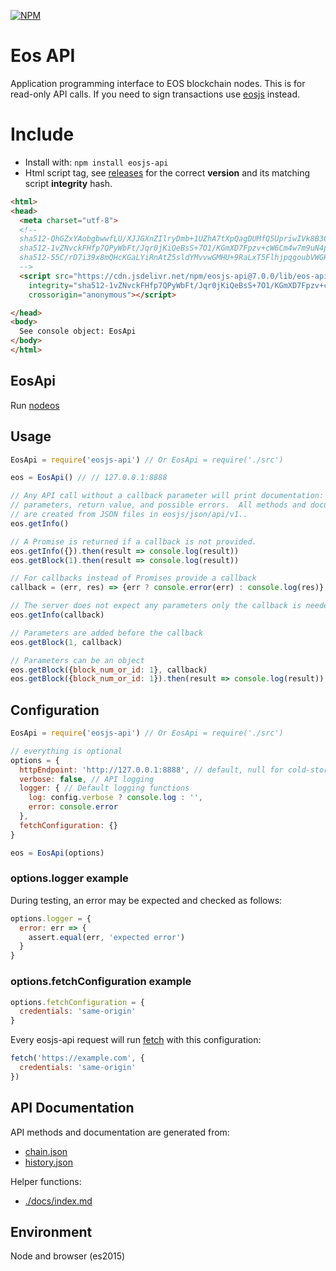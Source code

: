 [![NPM](https://img.shields.io/npm/v/eosjs-api.svg)](https://www.npmjs.org/package/eosjs-api)

# Eos API

Application programming interface to EOS blockchain nodes.  This is for
read-only API calls.  If you need to sign transactions use
[eosjs](https://github.com/eosio/eosjs) instead.

# Include

* Install with: `npm install eosjs-api`
* Html script tag, see [releases](https://github.com/EOSIO/eosjs-api/releases) for the correct **version** and its matching script **integrity** hash.

```html
<html>
<head>
  <meta charset="utf-8">
  <!--
  sha512-QhGZxYAobgbwwfLU/XJJGXnZIlryDmb+1UZhA7tXpQagDUMfQ5UpriwIVk8B3GpgU178MoEGZJXwDUWQtCkfUg== lib/eos-api.js
  sha512-1vZNvckFHfp7QPyWbFt/Jqr0jKiQeBsS+7O1/KGmXD7Fpzv+cW6Cm4w7m9uN4pGBwJEAzkxPVzzZ0Q2QV5jN0g== lib/eos-api.min.js
  sha512-55C/rD7i39x8mQHcKGaLYiRnAtZ5sldYMvvwGMHU+9RaLxT5FlhjpqgoubVWGHwPJM/9qVISF82ryYnlFxkwWQ== lib/eos-api.min.js.map
  -->
  <script src="https://cdn.jsdelivr.net/npm/eosjs-api@7.0.0/lib/eos-api.min.js"
    integrity="sha512-1vZNvckFHfp7QPyWbFt/Jqr0jKiQeBsS+7O1/KGmXD7Fpzv+cW6Cm4w7m9uN4pGBwJEAzkxPVzzZ0Q2QV5jN0g=="
    crossorigin="anonymous"></script>

</head>
<body>
  See console object: EosApi
</body>
</html>
```


## EosApi

Run [nodeos](https://github.com/eosio/eos)

## Usage

```javascript
EosApi = require('eosjs-api') // Or EosApi = require('./src')

eos = EosApi() // // 127.0.0.1:8888

// Any API call without a callback parameter will print documentation: description,
// parameters, return value, and possible errors.  All methods and documentation
// are created from JSON files in eosjs/json/api/v1..
eos.getInfo()

// A Promise is returned if a callback is not provided.
eos.getInfo({}).then(result => console.log(result))
eos.getBlock(1).then(result => console.log(result))

// For callbacks instead of Promises provide a callback
callback = (err, res) => {err ? console.error(err) : console.log(res)}

// The server does not expect any parameters only the callback is needed
eos.getInfo(callback)

// Parameters are added before the callback
eos.getBlock(1, callback)

// Parameters can be an object
eos.getBlock({block_num_or_id: 1}, callback)
eos.getBlock({block_num_or_id: 1}).then(result => console.log(result))
```

## Configuration

```js
EosApi = require('eosjs-api') // Or EosApi = require('./src')

// everything is optional
options = {
  httpEndpoint: 'http://127.0.0.1:8888', // default, null for cold-storage
  verbose: false, // API logging
  logger: { // Default logging functions
    log: config.verbose ? console.log : '',
    error: console.error
  },
  fetchConfiguration: {}
}

eos = EosApi(options)
```
### options.logger example

During testing, an error may be expected and checked as follows:

```js
options.logger = {
  error: err => {
    assert.equal(err, 'expected error')
  }
}
```

### options.fetchConfiguration example

```js
options.fetchConfiguration = {
  credentials: 'same-origin'
}
```
Every eosjs-api request will run [fetch](https://github.com/github/fetch#sending-cookies) with this configuration:
```js
fetch('https://example.com', {
  credentials: 'same-origin'
})
```

## API Documentation

API methods and documentation are generated from:
* [chain.json](https://github.com/EOSIO/eosjs-api/blob/master/src/api/v1/chain.json)
* [history.json](https://github.com/EOSIO/eosjs-api/blob/master/src/api/v1/history.json)

Helper functions:
* [./docs/index.md](./docs/index.md)

## Environment

Node and browser (es2015)

